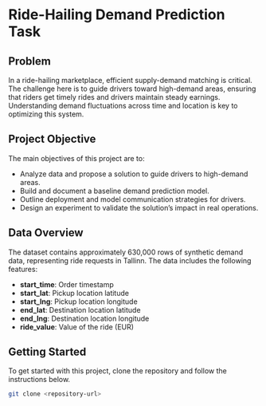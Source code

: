 # Ride-Hailing Demand Prediction Task

## Problem

In a ride-hailing marketplace, efficient supply-demand matching is critical. The challenge here is to guide drivers toward high-demand areas, ensuring that riders get timely rides and drivers maintain steady earnings. Understanding demand fluctuations across time and location is key to optimizing this system.

## Project Objective

The main objectives of this project are to:

- Analyze data and propose a solution to guide drivers to high-demand areas.
- Build and document a baseline demand prediction model.
- Outline deployment and model communication strategies for drivers.
- Design an experiment to validate the solution’s impact in real operations.

## Data Overview

The dataset contains approximately 630,000 rows of synthetic demand data, representing ride requests in Tallinn. The data includes the following features:

- **start_time**: Order timestamp
- **start_lat**: Pickup location latitude
- **start_lng**: Pickup location longitude
- **end_lat**: Destination location latitude
- **end_lng**: Destination location longitude
- **ride_value**: Value of the ride (EUR)

## Getting Started

To get started with this project, clone the repository and follow the instructions below.

```bash
git clone <repository-url>
